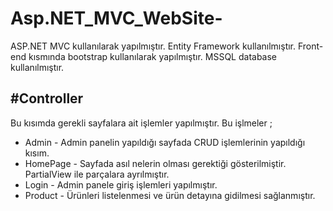 # Asp.NET_MVC_WebSite-


ASP.NET MVC kullanılarak yapılmıştır. Entity Framework kullanılmıştır. 
Front-end kısmında bootstrap kullanılarak yapılmıştır. 
MSSQL database kullanılmıştır.

#Controller
---------------------
Bu kısımda gerekli sayfalara ait işlemler yapılmıştır. Bu işlmeler ;

- Admin - Admin panelin yapıldığı sayfada CRUD işlemlerinin yapıldığı kısım.
- HomePage - Sayfada asıl nelerin olması gerektiği gösterilmiştir. PartialView ile parçalara ayrılmıştır.
- Login - Admin panele giriş işlemleri yapılmıştır.
- Product - Ürünleri listelenmesi ve ürün detayına gidilmesi sağlanmıştır.
